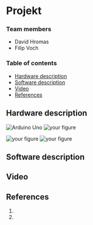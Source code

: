 # Projekt 

### Team members

* David Hromas
* Filip Voch

### Table of contents


* [Hardware description](#hardware)
* [Software description](#software)
* [Video](#video)
* [References](#references)





## Hardware description
![Arduino Uno](https://github.com/davidhro/digital-electronics_2/blob/main/Project_1/pictures/Arduino_uno_pinout.png)
![your figure](https://github.com/davidhro/digital-electronics_2/blob/main/Project_1/pictures/Joystick_pinout.png)



![your figure](https://github.com/davidhro/digital-electronics_2/blob/main/Project_1/pictures/LCD_pinout.png)
![your figure]()






## Software description







## Video


## References

1. 
2.
